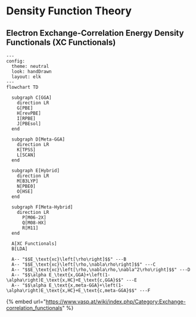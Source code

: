 # Density Function Theory

## Electron Exchange-Correlation Energy Density Functionals (XC Functionals)

```mermaid
---
config:
  theme: neutral
  look: handDrawn
  layout: elk
---
flowchart TD

  subgraph C[GGA]
    direction LR
    G[PBE]
    H[revPBE]
    I[RPBE]
    J[PBEsol]
  end

  subgraph D[Meta-GGA]
    direction LR
    K[TPSS]
    L[SCAN]
  end

  subgraph E[Hybrid]
    direction LR
    M[B3LYP]
    N[PBE0]
    O[HSE]
  end

  subgraph F[Meta-Hybrid]
    direction LR
      P[M06-2X]
      Q[M08-HX]
      R[M11]
  end

  A[XC Functionals]
  B[LDA]

  A-- "$$E_\text{xc}\left[\rho\right]$$" ---B
  A-- "$$E_\text{xc}\left[\rho,\nabla\rho\right]$$" ---C
  A-- "$$E_\text{xc}\left[\rho,\nabla\rho,\nabla^2\rho\right]$$" ---D
  A-- "$$\alpha E_\text{x,GGA}+\left(1-\alpha\right)E_\text{x,HC}+E_\text{c,GGA}$$" ---E
  A-- "$$\alpha E_\text{x,meta-GGA}+\left(1-\alpha\right)E_\text{x,HC}+E_\text{c,meta-GGA}$$" ---F
```

{% embed url="https://www.vasp.at/wiki/index.php/Category:Exchange-correlation_functionals" %}

